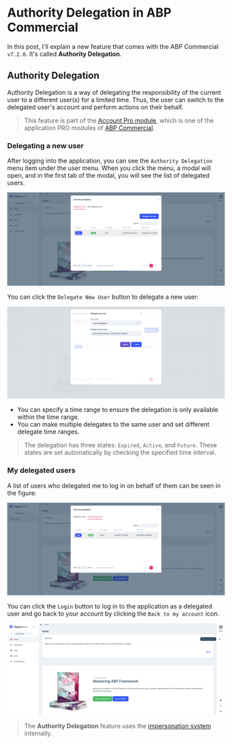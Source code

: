 # Authority Delegation in ABP Commercial

In this post, I'll explain a new feature that comes with the ABP Commercial `v7.2.0`. It's called **Authority Delegation**.

## Authority Delegation

Authority Delegation is a way of delegating the responsibility of the current user to a different user(s) for a limited time. Thus, the user can switch to the delegated user's account and perform actions on their behalf.

> This feature is part of the [Account Pro module](https://commercial.abp.io/modules/Volo.Account.Pro), which is one of the application PRO modules of [ABP Commercial](https://commercial.abp.io/).

### Delegating a new user

After logging into the application, you can see the `Authority Delegation` menu item under the user menu. When you click the menu, a modal will open, and in the first tab of the modal, you will see the list of delegated users.

![delegated-users](images/delegated-users.jpg)

You can click the `Delegate New User` button to delegate a new user:

![delegate-new-user](images/delegate-new-user.jpg)

* You can specify a time range to ensure the delegation is only available within the time range.
* You can make multiple delegates to the same user and set different delegate time ranges.

> The delegation has three states: `Expired`, `Active`, and `Future`. These states are set automatically by checking the specified time interval.

### My delegated users

A list of users who delegated me to log in on behalf of them can be seen in the figure:

![my-delegated-users](images/my-delegated-users.jpg)

You can click the `Login` button to log in to the application as a delegated user and go back to your account by clicking the `Back to my account` icon.

![delegated-impersonate](images/delegated-impersonate.jpg)

> The **Authority Delegation** feature uses the [impersonation system](https://docs.abp.io/en/commercial/latest/modules/account/impersonation) internally.
